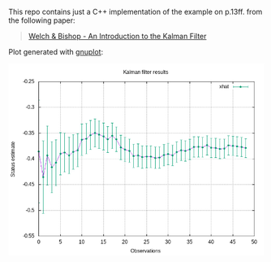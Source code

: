 This repo contains just a C++ implementation of the example on p.13ff. from the following paper:

> [Welch & Bishop - An Introduction to the Kalman Filter](https://www.cs.unc.edu/~welch/media/pdf/kalman_intro.pdf)

Plot generated with [gnuplot](http://www.gnuplot.info):

![](kalman_filter_results.png)

